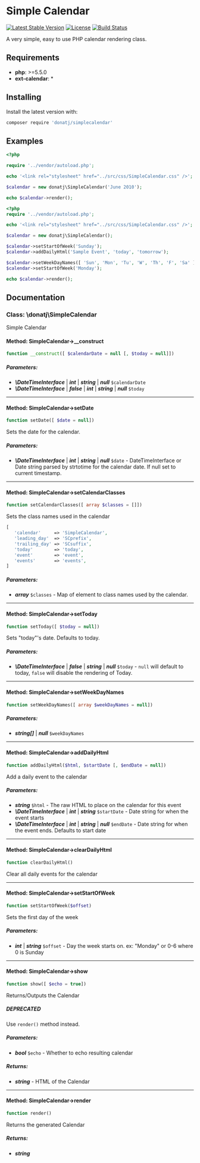 # Simple Calendar

[![Latest Stable Version](https://poser.pugx.org/donatj/simplecalendar/version)](https://packagist.org/packages/donatj/simplecalendar)
[![License](https://poser.pugx.org/donatj/simplecalendar/license)](https://packagist.org/packages/donatj/simplecalendar)
[![Build Status](https://travis-ci.org/donatj/SimpleCalendar.svg?branch=master)](https://travis-ci.org/donatj/SimpleCalendar)


A very simple, easy to use PHP calendar rendering class.

## Requirements

- **php**: >=5.5.0
- **ext-calendar**: *

## Installing

Install the latest version with:

```bash
composer require 'donatj/simplecalendar'
```

## Examples

```php
<?php

require '../vendor/autoload.php';

echo '<link rel="stylesheet" href="../src/css/SimpleCalendar.css" />';

$calendar = new donatj\SimpleCalendar('June 2010');

echo $calendar->render();

```

```php
<?php
require '../vendor/autoload.php';

echo '<link rel="stylesheet" href="../src/css/SimpleCalendar.css" />';

$calendar = new donatj\SimpleCalendar();

$calendar->setStartOfWeek('Sunday');
$calendar->addDailyHtml('Sample Event', 'today', 'tomorrow');

$calendar->setWeekDayNames([ 'Sun', 'Mon', 'Tu', 'W', 'Th', 'F', 'Sa' ]);
$calendar->setStartOfWeek('Monday');

echo $calendar->render();

```

## Documentation

### Class: \donatj\SimpleCalendar

Simple Calendar

#### Method: SimpleCalendar->__construct

```php
function __construct([ $calendarDate = null [, $today = null]])
```

##### Parameters:

- ***\DateTimeInterface*** | ***int*** | ***string*** | ***null*** `$calendarDate`
- ***\DateTimeInterface*** | ***false*** | ***int*** | ***string*** | ***null*** `$today`

---

#### Method: SimpleCalendar->setDate

```php
function setDate([ $date = null])
```

Sets the date for the calendar.

##### Parameters:

- ***\DateTimeInterface*** | ***int*** | ***string*** | ***null*** `$date` - DateTimeInterface or Date string parsed by strtotime for the
calendar date. If null set to current timestamp.

---

#### Method: SimpleCalendar->setCalendarClasses

```php
function setCalendarClasses([ array $classes = []])
```

Sets the class names used in the calendar  
  
```php  
[  
   'calendar'     => 'SimpleCalendar',  
   'leading_day'  => 'SCprefix',  
   'trailing_day' => 'SCsuffix',  
   'today'        => 'today',  
   'event'        => 'event',  
   'events'       => 'events',  
]  
```

##### Parameters:

- ***array*** `$classes` - Map of element to class names used by the calendar.

---

#### Method: SimpleCalendar->setToday

```php
function setToday([ $today = null])
```

Sets "today"'s date. Defaults to today.

##### Parameters:

- ***\DateTimeInterface*** | ***false*** | ***string*** | ***null*** `$today` - `null` will default to today, `false` will disable the
rendering of Today.

---

#### Method: SimpleCalendar->setWeekDayNames

```php
function setWeekDayNames([ array $weekDayNames = null])
```

##### Parameters:

- ***string[]*** | ***null*** `$weekDayNames`

---

#### Method: SimpleCalendar->addDailyHtml

```php
function addDailyHtml($html, $startDate [, $endDate = null])
```

Add a daily event to the calendar

##### Parameters:

- ***string*** `$html` - The raw HTML to place on the calendar for this event
- ***\DateTimeInterface*** | ***int*** | ***string*** `$startDate` - Date string for when the event starts
- ***\DateTimeInterface*** | ***int*** | ***string*** | ***null*** `$endDate` - Date string for when the event ends. Defaults to start date

---

#### Method: SimpleCalendar->clearDailyHtml

```php
function clearDailyHtml()
```

Clear all daily events for the calendar

---

#### Method: SimpleCalendar->setStartOfWeek

```php
function setStartOfWeek($offset)
```

Sets the first day of the week

##### Parameters:

- ***int*** | ***string*** `$offset` - Day the week starts on. ex: "Monday" or 0-6 where 0 is Sunday

---

#### Method: SimpleCalendar->show

```php
function show([ $echo = true])
```

Returns/Outputs the Calendar

##### DEPRECATED

Use `render()` method instead.

##### Parameters:

- ***bool*** `$echo` - Whether to echo resulting calendar

##### Returns:

- ***string*** - HTML of the Calendar

---

#### Method: SimpleCalendar->render

```php
function render()
```

Returns the generated Calendar

##### Returns:

- ***string***